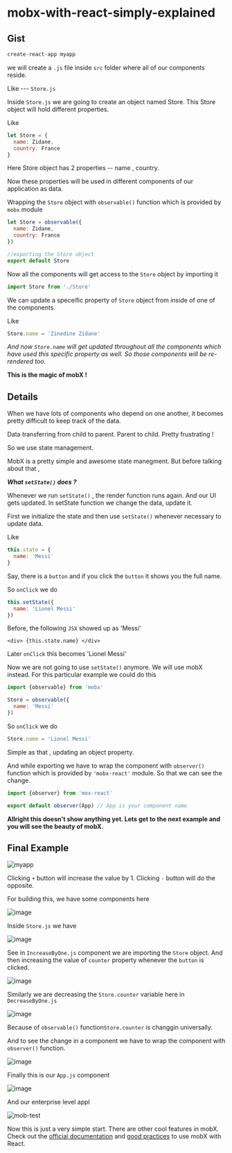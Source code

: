 # mobx-with-react-simply-explained

## Gist

```javascript
create-react-app myapp
```

we will create a ```.js``` file inside ```src``` folder where all of our components reside.

Like --- ```Store.js```

Inside ```Store.js``` we are going to create an object named Store. This Store object will hold different properties.

Like

```javascript
let Store = {
  name: Zidane,
  country: France
}
```

Here Store object has 2 properties -- name , country.

Now these properties will be used in different components of our application as data.

Wrapping the ```Store``` object with ```observable()``` function which is provided by ```mobx``` module

```javascript
let Store = observable({
  name: Zidane,
  country: France
})
```

```javascript
//exporting the Store object
export default Store
```


Now all the components will get access to the ```Store``` object by importing it

```javascript
import Store from './Store'
```

We can update a speceific property of ```Store``` object from inside of one of the components.

Like
```javascript
Store.name = 'Zinedine Zidane' 
```

*And now ```Store.name``` will get updated throughout all the components which have used this specific property as well.
So those components will be re-rendered too.*

**This is the magic of mobX !**



## Details

When we have lots of components who depend on one another, it becomes pretty difficult to keep track of the data.

Data transferring from child to parent. Parent to child. Pretty frustrating !

So we use state management.

MobX is a pretty simple and awesome state manegment. But before talking about that ,

***What ```setState()``` does ?***

Whenever we run ```setState()``` , the render function runs again. And our UI gets updated. 
In setState function we change the data, update it.

First we initialize the state and then use ```setState()``` whenever necessary to update data.

Like

```javascript
this.state = {
  name: 'Messi'
}
```

Say, there is a ```button``` and if you click the ```button``` it shows you the full name.

So ```onClick``` we do 

```javascript
this.setState({
  name: 'Lionel Messi'
})
```


Before, the following ```JSX``` showed up as 'Messi'

```JSX
<div> {this.state.name} </div> 
```

Later ```onClick``` this becomes 'Lionel Messi'


Now we are not going to use ```setState()``` anymore. We will use mobX instead. For this particular example we could do this

```javascript
import {observable} from 'mobx'

Store = observable({
  name: 'Messi'
})
```

So ```onClick``` we do

```javascript
Store.name = 'Lionel Messi'
```

Simple as that , updating an object property.

And while exporting we have to wrap the component with ```observer()``` function
which is provided by ```'mobx-react'``` module.
So that we can see the change.

```javascript
import {observer} from 'mox-react'

export default observer(App) // App is your component name
```


**Allright this doesn't show anything yet. Lets get to the next example and you will see the beauty of mobX.**

## Final Example

![myapp](https://user-images.githubusercontent.com/19225595/27484688-f6552ff2-584b-11e7-92e3-8a9ce86fb2fe.png)

Clicking ```+``` button will increase the value by 1.
Clicking ```-``` button will do the opposite.


For building this, we have some components here

![image](https://user-images.githubusercontent.com/19225595/27220303-8419969e-52a6-11e7-8a89-d5de1b35c4bd.png)


Inside ```Store.js``` we have

![image](https://user-images.githubusercontent.com/19225595/27216924-9384dede-5299-11e7-8e34-540de1c53aa6.png)

See in ```IncreaseByOne.js``` component we are importing the ```Store``` object. And then increasing the value of
```counter``` property whenever the ```button``` is clicked.

![image](https://user-images.githubusercontent.com/19225595/27218706-ecadbb64-52a0-11e7-94b0-a1787d5a381b.png)

Similarly we are decreasing the ```Store.counter``` variable here in ```DecreaseByOne.js```

![image](https://user-images.githubusercontent.com/19225595/27218870-7a341802-52a1-11e7-9b31-fb597118e2cc.png)

Because of ```observable()``` function```Store.counter``` is changgin universally.

And to see the change in a component we have to wrap the component with ```observer()``` function.

![image](https://user-images.githubusercontent.com/19225595/27218997-e6b967c0-52a1-11e7-8929-a53cc732202c.png)

Finally this is our ```App.js``` component

![image](https://user-images.githubusercontent.com/19225595/27219102-4086c00e-52a2-11e7-82f9-e14fe2787ba9.png)

And our enterprise level appl

![mob-test](https://user-images.githubusercontent.com/19225595/27219746-9afa95cc-52a4-11e7-8a99-e30daa547a09.gif)

Now this is just a very simple start. There are other cool features in mobX. Check out the [official documentation](https://mobx.js.org/) and [good practices](https://www.reddit.com/r/reactjs/comments/6ef36w/best_way_to_learn_mobx/) to use mobX with React.

